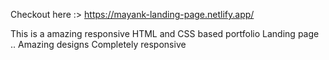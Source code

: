 Checkout here :>
  https://mayank-landing-page.netlify.app/

  This is a amazing responsive HTML and CSS based portfolio Landing page ..
    Amazing designs 
      Completely responsive 
